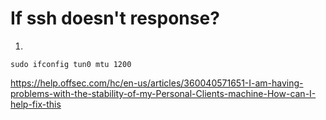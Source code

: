# If ssh doesn't response?

1. 
```
sudo ifconfig tun0 mtu 1200
```
https://help.offsec.com/hc/en-us/articles/360040571651-I-am-having-problems-with-the-stability-of-my-Personal-Clients-machine-How-can-I-help-fix-this